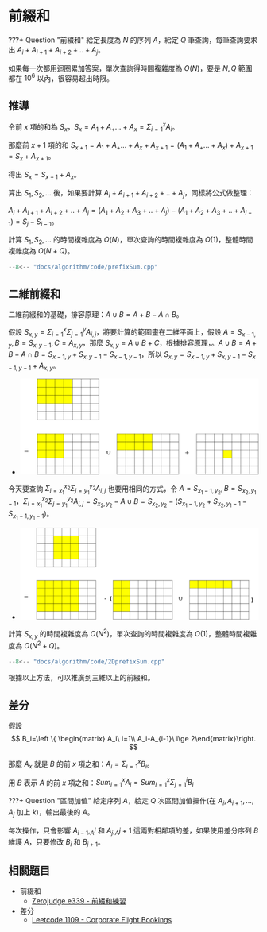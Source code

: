 # 前綴和

???+ Question "前綴和"
    給定長度為 $N$ 的序列 $A$，給定 $Q$ 筆查詢，每筆查詢要求出 $A_{i}+A_{i+1}+A_{i+2}+..+A_{j}$。

如果每一次都用迴圈累加答案，單次查詢得時間複雜度為 $O(N)$，要是 $N,Q$ 範圍都在 $10^6$ 以內，很容易超出時限。

## 推導

令前 $x$ 項的和為 $S_x$，$S_x=A_1+A_+...+A_x=\Sigma_{i=1}^{x}A_i$。

那麼前 $x+1$ 項的和 $S_{x+1}=A_1+A_+...+A_x+A_{x+1}=(A_1+A_+...+A_x)+A_{x+1}=S_x+A_{x+1}$。

得出 $S_x=S_{x+1}+A_x$。

算出 $S_1,S_2,...$ 後，如果要計算 $A_{i}+A_{i+1}+A_{i+2}+..+A_{j}$，同樣將公式做整理：

$A_{i}+A_{i+1}+A_{i+2}+..+A_{j}=(A_{1}+A_{2}+A_{3}+..+A_{j}) - (A_{1}+A_{2}+A_{3}+..+A_{i-1})=S_j-S_{i-1}$。

計算 $S_1,S_2,...$ 的時間複雜度為 $O(N)$，單次查詢的時間複雜度為 $O(1)$，整體時間複雜度為 $O(N+Q)$。

```cpp
--8<-- "docs/algorithm/code/prefixSum.cpp"
```

## 二維前綴和

二維前綴和的基礎，排容原理：$A\cup B=A+B-A\cap B$。

假設 $S_{x,y}=\Sigma_{i=1}^{x}\Sigma_{j=1}^{y}A_{i,j}$，將要計算的範圍畫在二維平面上，假設 $A=S_{x-1,y},B=S_{x,y-1},C=A_{x,y}$，那麼 $S_{x,y}=A\cup B+C$，根據排容原理，。$A\cup B=A+B-A\cap B=S_{x-1,y}+S_{x,y-1}-S_{x-1,y-1}$，所以 $S_{x,y}=S_{x-1,y}+S_{x,y-1}-S_{x-1,y-1}+A_{x,y}$。

- ![](images/2DprefixSum1.png)

今天要查詢 $\Sigma_{i=x_1}^{x_2}\Sigma_{j=y_1}^{y_2}A_{i,j}$ 也要用相同的方式，令 $A=S_{x_1-1,y_2},B=S_{x_2,y_1-1}$，$\Sigma_{i=x_1}^{x_2}\Sigma_{j=y_1}^{y_2}A_{i,j}=S_{x_2,y_2}-A\cup B=S_{x_2,y_2}-(S_{x_1-1,y_2}+S_{x_2,y_1-1}-S_{x_1-1,y_1-1})$。

- ![](images/2DprefixSum2.png)

計算 $S_{x,y}$ 的時間複雜度為 $O(N^2)$，單次查詢的時間複雜度為 $O(1)$，整體時間複雜度為 $O(N^2+Q)$。

```cpp
--8<-- "docs/algorithm/code/2DprefixSum.cpp"
```

根據以上方法，可以推廣到三維以上的前綴和。

## 差分

假設 
$$
B_i=\left \{ \begin{matrix} A_i\ i=1\\ A_i-A_{i-1}\ i\ge 2\end{matrix}\right.
$$

那麼 $A_x$ 就是 $B$ 的前 $x$ 項之和：$A_i=\Sigma_{i=1}^{x}B_i$。

用 $B$ 表示 $A$ 的前 $x$ 項之和：$Sum_{i=1}^{x}A_i=Sum_{i=1}^{x}\Sigma_{j=1}^{i}B_i$

???+ Question "區間加值"
    給定序列 $A$，給定 $Q$ 次區間加值操作(在 $A_{i},A_{i+1},...,A_{j}$ 加上 $k$)，輸出最後的 $A$。

每次操作，只會影響 $A_{i-1},_A{i}$ 和 $A_{j},_A{j+1}$ 這兩對相鄰項的差，如果使用差分序列 $B$ 維護 $A$，只要修改 $B_i$ 和 $B_{j+1}$。

## 相關題目

- 前綴和
    - [Zerojudge e339 - 前綴和練習](https://zerojudge.tw/ShowProblem?problemid=e339)
- 差分
    - [Leetcode 1109 - Corporate Flight Bookings](https://leetcode.com/problems/corporate-flight-bookings/)